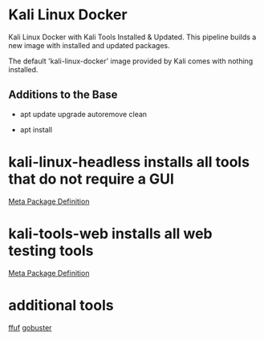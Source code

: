 # Kali Linux Docker

Kali Linux Docker with Kali Tools Installed & Updated. This pipeline builds a new image with installed and updated packages.

The default 'kali-linux-docker' image provided by Kali comes with nothing installed.

## Additions to the Base
- apt
update
upgrade
autoremove
clean

- apt install
# kali-linux-headless installs all tools that do not require a GUI
[Meta Package Definition](https://gitlab.com/kalilinux/packages/kali-meta/blob/kali/master/debian/control#L110)

# kali-tools-web installs all web testing tools
[Meta Package Definition](https://gitlab.com/kalilinux/packages/kali-meta/blob/kali/master/debian/control#L984)

# additional tools
[ffuf](https://github.com/ffuf/ffuf)
[gobuster](https://github.com/OJ/gobuster)